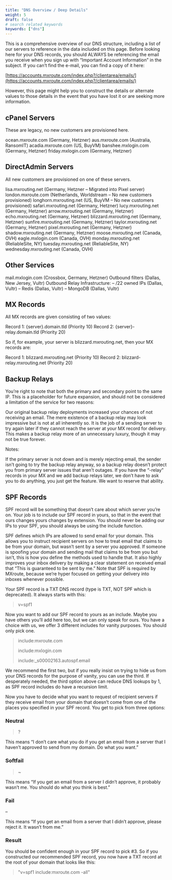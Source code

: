 ```yaml
---
title: "DNS Overview / Deep Details"
weight: 5
draft: false
# search related keywords
keywords: ["dns"]
---
```


This is a comprehensive overview of our DNS structure, including a list of our servers to reference in the data included on this page. Before looking here for your DNS records, you should ALWAYS be referencing the email you receive when you sign up with “Important Account Information” in the subject. If you can’t find the e-mail, you can find a copy of it here:

[https://accounts.mxroute.com/index.php?/clientarea/emails/](https://accounts.mxroute.com/index.php?/clientarea/emails/) 

However, this page might help you to construct the details or alternate values to those details in the event that you have lost it or are seeking more information.

## cPanel Servers

These are legacy, no new customers are provisioned here.

ocean.mxroute.com (Germany, Hetzner)
aus.mxroute.com (Australia, RansomIT)
acadia.mxroute.com (US, BuyVM)
banshee.mxlogin.com (Germany, Hetzner)
friday.mxlogin.com (Germany, Hetzner)

## DirectAdmin Servers

All new customers are provisioned on one of these servers.

lisa.mxrouting.net (Germany, Hetzner – Migrated into Pixel server)
london.mxroute.com (Netherlands, Worldstream – No new customers provisioned)
longhorn.mxrouting.net (US, BuyVM – No new customers provisioned)
safari.mxrouting.net (Germany, Hetzner)
lucy.mxrouting.net (Germany, Hetzner)
arrow.mxrouting.net (Germany, Hetzner)
echo.mxrouting.net (Germany, Hetzner)
blizzard.mxrouting.net (Germany, Hetzner)
sunfire.mxrouting.net (Germany, Hetzner)
taylor.mxrouting.net (Germany, Hetzner)
pixel.mxrouting.net (Germany, Hetzner)
shadow.mxrouting.net (Germany, Hetzner)
moose.mxrouting.net (Canada, OVH)
eagle.mxlogin.com (Canada, OVH)
monday.mxrouting.net (ReliableSite, NY)
tuesday.mxrouting.net (ReliableSite, NY)
wednesday.mxrouting.net (Canada, OVH)

## Other Services

mail.mxlogin.com (Crossbox, Germany, Hetzner)
Outbound filters (Dallas, New Jersey, Vultr)
Outbound Relay Infrastructure:
– /22 owned IPs (Dallas, Vultr)
– Redis (Dallas, Vultr)
– MongoDB (Dallas, Vultr)

## MX Records

All MX records are given consisting of two values:

Record 1: {server}.domain.tld (Priority 10)
Record 2: {server}-relay.domain.tld (Priority 20)

So if, for example, your server is blizzard.mxrouting.net, then your MX records are:

Record 1: blizzard.mxrouting.net (Priority 10)
Record 2: blizzard-relay.mxrouting.net (Priority 20)

## Backup Relays

You’re right to note that both the primary and secondary point to the same IP. This is a placeholder for future expansion, and should not be considered a limitation of the service for two reasons:

Our original backup relay deployments increased your chances of not receiving an email. The mere existence of a backup relay may look impressive but is not at all inherently so.
It is the job of a sending server to try again later if they cannot reach the server at your MX record for delivery. This makes a backup relay more of an unnecessary luxury, though it may not be true forever.

Notes:

If the primary server is not down and is merely rejecting email, the sender isn’t going to try the backup relay anyway, so a backup relay doesn’t protect you from primary server issues that aren’t outages.
If you have the “-relay” records in your MX and we add backup relays later, we don’t have to ask you to do anything, you just get the feature. We want to reserve that ability.

## SPF Records

SPF record will be something that doesn’t care about which server you’re on. Your job is to include our SPF record in yours, so that in the event that ours changes yours changes by extension. You should never be adding our IPs to your SPF, you should always be using the include function.

SPF defines which IPs are allowed to send email for your domain. This allows you to instruct recipient servers on how to treat email that claims to be from your domain, but wasn’t sent by a server you approved. If someone is spoofing your domain and sending mail that claims to be from you but isn’t, this is how you define the methods used to handle that. It also highly improves your inbox delivery by making a clear statement on received email that “This is guaranteed to be sent by me.” Note that SPF is required by MXroute, because we’re hyper focused on getting your delivery into inboxes whenever possible.

Your SPF record is a TXT DNS record (type is TXT, NOT SPF which is deprecated). It always starts with this:

> v=spf1

Now you want to add our SPF record to yours as an include. Maybe you have others you’ll add here too, but we can only speak for ours. You have a choice with us, we offer 3 different includes for vanity purposes. You should only pick one.

> include:mxroute.com
> 
> include:mxlogin.com
> 
> include:_s00002163.autospf.email

We recommend the first two, but if you really insist on trying to hide us from your DNS records for the purpose of vanity, you can use the third. If desperately needed, the third option above can reduce DNS lookups by 1, as SPF record includes do have a recursion limit.

Now you have to decide what you want to request of recipient servers if they receive email from your domain that doesn’t come from one of the places you specified in your SPF record. You get to pick from three options:

### Neutral

> ?

This means “I don’t care what you do if you get an email from a server that I haven’t approved to send from my domain. Do what you want.”

### Softfail

> ~

This means “If you get an email from a server I didn’t approve, it probably wasn’t me. You should do what you think is best.”

### Fail

–

This means “If you get an email from a server that I didn’t approve, please reject it. It wasn’t from me.”

### Result

You should be confident enough in your SPF record to pick #3. So if you constructed our recommended SPF record, you now have a TXT record at the root of your domain that looks like this:

> "v=spf1 include:mxroute.com -all"
